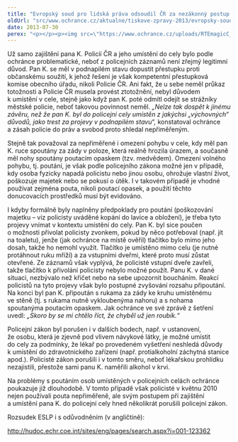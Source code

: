 ```yaml
---
title: "Evropský soud pro lidská práva odsoudil ČR za nezákonný postup policie"
oldUrl: "src/www.ochrance.cz/aktualne/tiskove-zpravy-2013/evropsky-soud-pro-lidska-prava-odsoudil-cr-za-nezakonny-postup-policie"
date: 2013-07-30
perex: "<p></p><p><img src=\"https://www.ochrance.cz/uploads/RTEmagicC_ESLP.jpg.jpg\" style=\"PADDING-RIGHT: 10px; FLOAT: left; PADDING-TOP: 10px\" height=\"181\" width=\"299\" alt=\"\" />Evropský soud pro lidská práva svým rozsudkem ve věci K. vs. Česká republika potvrdil závěry o porušení zákona ze strany Policie ČR, k nimž dospěl svým šetřením i veřejný ochránce práv. Evropský soud pro lidská práva konstatoval, že Česká republika porušila čl. 3 Úmluvy o ochraně lidských práv a základních svobod, podle kterého nesmí být nikdo mučen nebo podrobován nelidskému či ponižujícímu zacházení nebo trestu. V odůvodnění rozsudku soud shrnuje závěry veřejného ochránce práv v této kauze a cituje z jeho zprávy.</p>"
---
```


<!-- imported from the old website -->

<p>Už samo zajištění pana K. Policií ČR a jeho umístění do cely bylo podle ochránce problematické, neboť z policejních záznamů není zřejmý legitimní důvod. Pan K. se měl v podnapilém stavu dopustit přestupku proti občanskému soužití, k jehož řešení je však kompetentní přestupková komise obecního úřadu, nikoli Policie ČR. Ani fakt, že u sebe neměl průkaz totožnosti a Policie ČR musela provést ztotožnění, nebyl důvodem k umístění v cele, stejně jako když pan K. poté odmítl odejít se strážníky městské policie, neboť takovou povinnost neměl. <em>„Nelze tak dospět k jinému závěru, než že pan K. byl do policejní cely umístěn z jakýchsi „výchovných“ důvodů, jako trest za projevy v podnapilém stavu“,</em> konstatoval ochránce a zásah policie do práv a svobod proto shledal nepřiměřeným.</p><p>Stejně tak považoval za nepřiměřené i omezení pohybu v cele, kdy měl pan K. ruce spoutány za zády v poloze, která reálně hrozila úrazem, a současně měl nohy spoutány poutacím opaskem (tzv. medvědem). Omezení volného pohybu, tj. poutání, je však podle policejního zákona možné jen v případě, kdy osoba fyzicky napadá policistu nebo jinou osobu, ohrožuje vlastní život, poškozuje majetek nebo se pokusí o útěk. I v takovém případě je vhodné používat zejména pouta, nikoli poutací opasek, a použití těchto donucovacích prostředků musí být evidováno. </p><p>I kdyby formálně byly naplněny předpoklady pro poutání (poškozování majetku – viz policisty uváděné kopání do lavice a obložení), je třeba tyto projevy vnímat v kontextu umístění do cely. Pan K. byl sice poučen o možnosti přivolat policisty zvonkem, pokud by něco potřeboval (např. jít na toaletu), jenže (jak ochránce na místě ověřil) tlačítko bylo mimo jeho dosah, takže ho nemohl využít. Tlačítko je umístěno mimo celu (je nutné protáhnout ruku mříží) a za vstupními dveřmi, které proto musí zůstat otevřené. Ze záznamů však vyplývá, že policisté vstupní dveře zavřeli, takže tlačítko k přivolání policisty nebylo možné použít. Panu K. v dané situaci, nezbývalo než křičet nebo na sebe upozornit boucháním. Reakcí policistů na tyto projevy však bylo postupné zvyšování rozsahu připoutání. Na konci byl pan K. připoután s rukama za zády ke kruhu umístěnému ve stěně (tj. s rukama nutně vykloubenýma nahoru) a s nohama spoutanýma poutacím opaskem. Jak ochránce ve své zprávě z šetření uvedl: <em>„Skoro by se mi chtělo říct, že chyběl už jen roubík.“</em> </p><p>Policejní zákon byl porušen i v dalších bodech, např. v ustanovení, že osobu, která je zjevně pod vlivem návykové látky, je možné umístit do cely za podmínky, že lékař po provedeném vyšetření neshledá důvody k umístění do zdravotnického zařízení (např. protialkoholní záchytná stanice apod.). Policisté zákon porušili i v tomto směru, neboť lékařskou prohlídku nezajistili, přestože sami panu K. naměřili alkohol v krvi.</p><p>Na problémy s poutáním osob umístěných v policejních celách ochránce poukazuje již dlouhodobě. V tomto případě však policisté v květnu 2010 nejen používali pouta nepřiměřeně, ale svým postupem při zajištění a umístění pana K. do policejní cely hned několikrát porušili policejní zákon.</p><p>Rozsudek ESLP i s odůvodněním (v angličtině):</p><p><a title="Otevření do nového okna" href="http://hudoc.echr.coe.int/sites/eng/pages/search.aspx?i=001-123362" target="_blank">http://hudoc.echr.coe.int/sites/eng/pages/search.aspx?i=001-123362</a> <img alt="" src="https://www.ochrance.cz/typo3/ext/od_linkdesc/icons/external.gif" class="od_linkdesc_icon_external" /></p>
